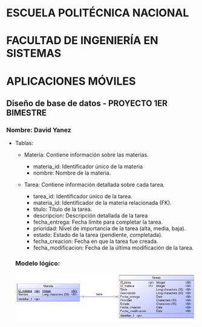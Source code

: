 # **ESCUELA POLITÉCNICA NACIONAL**
# **FACULTAD DE INGENIERÍA EN SISTEMAS**
# **APLICACIONES MÓVILES**

## **Diseño de base de datos - PROYECTO 1ER BIMESTRE**

### **Nombre:** David Yanez

- Tablas:

    - Materia: Contiene información sobre las materias.
    
        - materia_id: Identificador único de la materia
        - nombre: Nombre de la materia.

    - Tarea: Contiene información detallada sobre cada tarea.
        - tarea_id: Identificador único de la tarea. 
        - materia_id: Identificador de la materia relacionada (FK).
        - titulo: Título de la tarea.
        - descripcion: Descripción detallada de la tarea
        - fecha_entrega: Fecha límite para completar la tarea.
        - prioridad: Nivel de importancia de la tarea (alta, media, baja).
        - estado: Estado de la tarea (pendiente, completada).
        - fecha_creacion: Fecha en que la tarea fue creada.
        - fecha_modificacion: Fecha de la última modificación de la tarea.

    ### Modelo lógico:

    ![alt text](img/modeloBD.png)